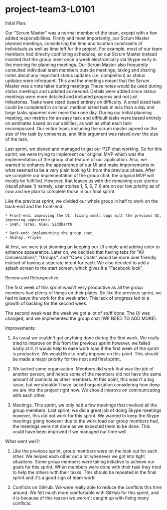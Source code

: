 # project-team3-L0101

Inital Plan: 

Our "Scrum Master" was a normal member of the team, except with a few added responsibilities. Firstly and most importantly, our Scrum Master planned meetings, considering the time and location constraints of individuals as well as time left for the project. For example, most of our team members had directly conflicting schedules, so our Scrum Master instead insisted that the group meet once a week electronically via Skype early in the morning for planning meetings. Our Scrum Master also frequently consulted individual team members outside meetings, taking and sharing notes about any important status updates (i.e. completion) as status updates were infrequent. This and the meetings meant that the Scrum Master was a note taker during meetings.These notes would be used during status meetings and updated as needed. Details were added since status meetings were more detailed and included progress and not just milestones. Tasks were sized based entirely on difficulty. A small sized task could be completed in an hour, medium sized task in less than a day and large tasks spanned over  more than one day. During our initial planning meeting, our metrics for an easy task and difficult tasks were based entirely on estimates based on our abilities, as well as what each task encompassed. Our entire team, including the scrum master agreed on the size of the task by consensus, and little argument was raised over the size of the task.

Last sprint, we planed and managed to get our P2P chat working. So for this sprint, we were trying to implement our original MVP which was the implementation of the group chat feature of our application. Also, we wanted to enhance the appearance of our UI and make imporvements to what seemed to be a very plain looking UI from the previous phase. After we complete our implementation of the group chat, the original MVP will mostly be fulfilled. However, that leaves us with the remaining user stories (recall phase 1) namely, user stories 1, 5, 6, 7, 8 are on our low priority as of now and we plan to complete those in our final sprint. 

Like the previous sprint, we divided our whole group in half to work on the back-end and the front-end. 

	* Front-end: improving the UI, fixing small bugs with the previous UI, improving appearence 
	- Sneh, Taras, Alex, Siddharth

	* Back-end: implementing the group chat 
	- Akshay, Priyen

At first, we were just planning on keeping our UI simple and adding color to enhance appearance. Later on, we decided that having tabs for "All Conversations", "Groups", and "Open Chats" would be more user friendly instead of having a seperate intent for each. We also decided to add a splash screen to the start screen, which gives it a "Facebook look". 

Review and Retrospective: 
 
The first week of this sprint wasn't very productive as all the group members had plenty of things on their plates. So like the previous sprint, we had to leave the work for the week after. This lack of progress led to a growth of backlog for the second week.

The second week was the week we got a lot of stuff done. The UI was changed, and we implemented the group chat (WE NEED TO ADD MORE).
 
Improvements: 

1. As usual we couldn't get anything done during the first week. We really tried to improve on this from the previous sprint however, we failed badly at it. It would help to ease work load if the first week of the sprint is productive. We would like to really improve on this point. This should be made a major priority for the next and final sprint. 

2. We lacked some organization. Members did work that was the job of another person, and hence some of the members did not have the same amount of commits as other members. At this point, this wasn't a big issue, but we shouldn't have lacked organization considering how deep we are into the project right now. We should improve on communicating with each other.  

3. Meetings. This sprint, we only had a few meetings that involved all the group members. Last sprint, we did a great job of doing Skype meetings however, this did not work for this sprint. We wanted to keep the Skype meetings going however due to the work load our group members had, the meetings were not done as we expected them to be done. This could have been improved if we managed our time well.  

What went well?: 

1. Like the previous sprint, group members were on the look out for each other. We helped each other out a lot whenever we got into tight situations. Some group members were taking initiative to achieve our goals for this sprint. When members were done with their task they tried to help the others with their tasks. This should be repeated in the final sprint and it's a good sign of team work! 

2. Conflicts on GitHub. We were really able to reduce the conflicts this time around. We felt much more comfortable with GitHub for this sprint, and it is because of this reason we weren't caught up with fixing many conflicts. 
  
 